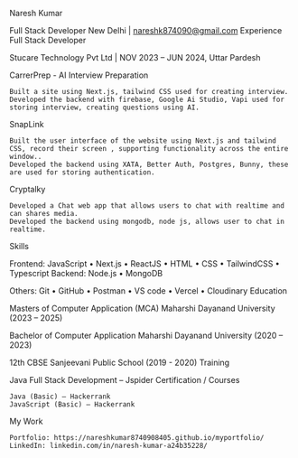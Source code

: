 Naresh Kumar

Full Stack Developer
New Delhi | nareshk874090@gmail.com
Experience
Full Stack Developer

Stucare Technology Pvt Ltd  | NOV 2023 – JUN 2024, Uttar Pardesh

CarrerPrep - AI Interview Preparation

    Built a site using Next.js, tailwind CSS used for creating interview.
    Developed the backend with firebase, Google Ai Studio, Vapi used for storing interview, creating questions using AI.

SnapLink

    Built the user interface of the website using Next.js and tailwind CSS, record their screen , supporting functionality across the entire window..
    Developed the backend using XATA, Better Auth, Postgres, Bunny, these are used for storing authentication.
		
Cryptalky

    Developed a Chat web app that allows users to chat with realtime and can shares media.
    Developed the backend using mongodb, node js, allows user to chat in realtime.

Skills

Frontend: JavaScript • Next.js • ReactJS  • HTML • CSS • TailwindCSS • Typescript
Backend: Node.js  • MongoDB 

Others: Git • GitHub • Postman • VS code • Vercel • Cloudinary
Education

Masters of Computer Application (MCA)
Maharshi Dayanand University (2023 – 2025)

Bachelor of Computer Application
Maharshi Dayanand University (2020 – 2023)

12th CBSE
Sanjeevani Public School (2019 - 2020)
Training

Java Full Stack Development – Jspider
Certification / Courses

    Java (Basic) – Hackerrank
    JavaScript (Basic) – Hackerrank

My Work

    Portfolio: https://nareshkumar8740908405.github.io/myportfolio/
    LinkedIn: linkedin.com/in/naresh-kumar-a24b35228/
